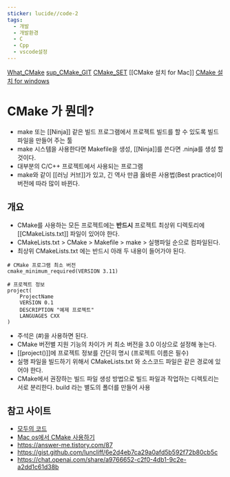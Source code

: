 ```yaml
---
sticker: lucide//code-2
tags:
  - 개발
  - 개발환경
  - C
  - Cpp
  - vscode설정
---
```

[What_CMake](https://growing-dev101.tistory.com/entry/%EA%B0%9C%EB%B0%9C%ED%99%98%EA%B2%BD-CMake)
[sup_CMake_GIT](https://gist.github.com/luncliff/6e2d4eb7ca29a0afd5b592f72b80cb5c?permalink_comment_id=2831356)
[CMake_SET](https://growingdev.blog/entry/%EA%B0%9C%EB%B0%9C-%ED%99%98%EA%B2%BD-CMake-%EA%B8%B0%EB%B3%B8-%EC%84%A4%EC%A0%95-%EB%94%B0%EB%9D%BC%ED%95%98%EA%B8%B0-feat-VS-Code)
[[CMake 설치 for Mac]]
[CMake 설치 for windows](https://ndb796.tistory.com/365)

# CMake 가 뭔데?
- make 또는  [[Ninja]] 같은 빌드 프로그램에서 프로젝트 빌드를 할 수 있도록 빌드 파일을 만들어 주는 툴
- make 시스템을 사용한다면 Makefile을 생성, [[Ninja]]를 쓴다면 .ninja를 생성 할 것이다.
- 대부분의 C/C++ 프로젝트에서 사용되는 프로그램
- make와 같이 [[러닝 커브]]가 있고, 긴 역사 만큼 옳바른 사용법(Best practice)이 버전에 따라 많이 바뀐다.

## 개요
- CMake를 사용하는 모든 프로젝트에는 **반드시** 프로젝트 최상위 디렉토리에 [[CMakeLists.txt]] 파일이 있어야 한다.
- CMakeLists.txt > CMake > Makefile > make > 실행파일 순으로 컴파일된다.
- 최상위 CMakeLists.txt 에는 반드시 아래 두 내용이 들어가야 된다.
```
# CMake 프로그램 최소 버전
cmake_minimum_required(VERSION 3.11)

# 프로젝트 정보
project(
	ProjectName
	VERSION 0.1
	DESCRIPTION "예제 프로젝트"
	LANGUAGES CXX
)
```
- 주석은 (#)을 사용하면 된다.
- CMake 버전별 지원 기능의 차이가 커 최소 버전을 3.0 이상으로 설정해 놓는다.
- [[project()]]에 프로젝트 정보를 간단히 명시 (프로젝트 이름은 필수)
- 실행 파일을 빌드하기 위해서 CMakeLists.txt 와 소스코드 파일은 같은 경로에 있어야 한다.
- CMake에서 권장하는 빌드 파일 생성 방법으로 빌드 파일과 작업하는 디렉토리는 서로 분리한다.
  build 라는 별도의 폴더를 만들어 사용

## 참고 사이트
- [모두의 코드](https://modoocode.com/332)
- [Mac os에서 CMake 사용하기](https://popcorn16.tistory.com/31)
- https://answer-me.tistory.com/87
- https://gist.github.com/luncliff/6e2d4eb7ca29a0afd5b592f72b80cb5c
- https://chat.openai.com/share/a9766652-c2f0-4db1-9c2e-a2dd1c61d38b